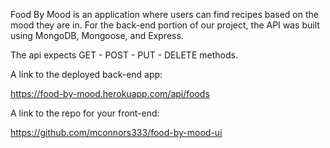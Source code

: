 
Food By Mood is an application where users can find recipes based on the mood
they are in.  For the back-end portion of our project, the API was built
using MongoDB, Mongoose, and Express.

The api expects GET - POST - PUT - DELETE methods.


A link to the deployed back-end app:

<https://food-by-mood.herokuapp.com/api/foods>


A link to the repo for your front-end:

<https://github.com/mconnors333/food-by-mood-ui>
